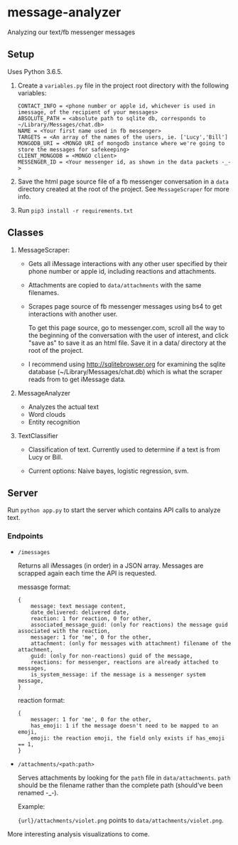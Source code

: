 # message-analyzer

Analyzing our text/fb messenger messages

## Setup

Uses Python 3.6.5.

1. Create a `variables.py` file in the project root directory with the following variables:

    ```
    CONTACT_INFO = <phone number or apple id, whichever is used in imessage, of the recipient of your messages>
    ABSOLUTE_PATH = <absolute path to sqlite db, corresponds to ~/Library/Messages/chat.db>
    NAME = <Your first name used in fb messenger>
    TARGETS = <An array of the names of the users, ie. ['Lucy','Bill']
    MONGODB_URI = <MONGO URI of mongodb instance where we're going to store the messages for safekeeping>
    CLIENT_MONGODB = <MONGO client>
    MESSENGER_ID = <Your messenger id, as shown in the data packets -_->
    ```

2. Save the html page source file of a fb messenger conversation in a `data` directory created at the root of the project. See `MessageScraper` for more info.

3. Run `pip3 install -r requirements.txt`

## Classes

1. MessageScraper:

    * Gets all iMessage interactions with any other user specified by their phone number or apple id, including reactions and attachments.

    * Attachments are copied to `data/attachments` with the same filenames.

    * Scrapes page source of fb messenger messages using bs4 to get interactions with another user.

        To get this page source, go to messenger.com, scroll all the way to the beginning of the conversation with the user of
        interest, and click "save as" to save it as an html file. Save it in a data/ directory at the root of the project.

    * I recommend using <http://sqlitebrowser.org> for examining the sqlite database (~/Library/Messages/chat.db) which is what the scraper reads from to get iMessage data.

2. MessageAnalyzer

    * Analyzes the actual text
    * Word clouds
    * Entity recognition

3. TextClassifier

    * Classification of text. Currently used to determine if a text is from Lucy or Bill.

    * Current options: Naive bayes, logistic regression, svm.

## Server

Run `python app.py` to start the server which contains API calls to analyze text.

### Endpoints

- `/imessages`

    Returns all iMessages (in order) in a JSON array. Messages are scrapped again each time the API is requested.

    messasge format:

    ```
    {
        message: text message content,
        date_delivered: delivered date,
        reaction: 1 for reaction, 0 for other,
        associated_message_guid: (only for reactions) the message guid associated with the reaction,
        messager: 1 for 'me', 0 for the other,
        attachment: (only for messages with attachment) filename of the attachment,
        guid: (only for non-reactions) guid of the message,
        reactions: for messenger, reactions are already attached to messages,
        is_system_message: if the message is a messenger system message,
    }
    ```

    reaction format:
    ```
    {
        messager: 1 for 'me', 0 for the other,
        has_emoji: 1 if the message doesn't need to be mapped to an emoji,
        emoji: the reaction emoji, the field only exists if has_emoji == 1,
    }
    ```

- `/attachments/<path:path>`

    Serves attachments by looking for the `path` file in `data/attachments`. `path` should be the filename rather than the complete path (should've been renamed -_-).

    Example:

    `{url}/attachments/violet.png` points to `data/attachments/violet.png`.

More interesting analysis visualizations to come.

